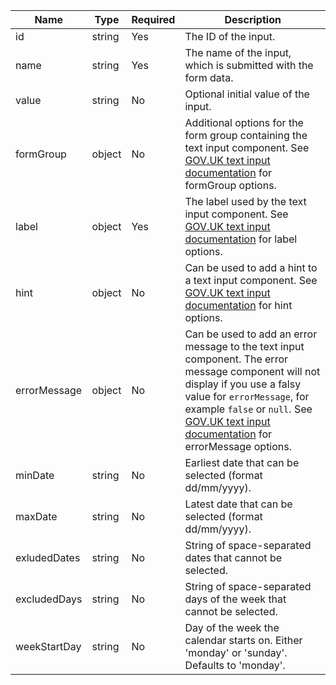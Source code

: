 | Name         | Type   | Required | Description                                                                                                                      |
| ------------ | ------ | -------- | -------------------------------------------------------------------------------------------------------------------------------- |
| id           | string | Yes      | The ID of the input.                |
| name         | string | Yes      | The name of the input, which is submitted with the form data. |
| value        | string | No       | Optional initial value of the input. |
| formGroup    | object | No       | Additional options for the form group containing the text input component. See [GOV.UK text input documentation](https://design-system.service.gov.uk/components/text-input/) for formGroup options. |
| label        | object | Yes      | The label used by the text input component. See [GOV.UK text input documentation](https://design-system.service.gov.uk/components/text-input/) for label options. |
| hint         | object | No       | Can be used to add a hint to a text input component. See [GOV.UK text input documentation](https://design-system.service.gov.uk/components/text-input/) for hint options. |
| errorMessage | object | No       | Can be used to add an error message to the text input component. The error message component will not display if you use a falsy value for `errorMessage`, for example `false` or `null`. See [GOV.UK text input documentation](https://design-system.service.gov.uk/components/text-input/) for errorMessage options. |
| minDate      | string | No       | Earliest date that can be selected (format dd/mm/yyyy). |
| maxDate      | string | No       | Latest date that can be selected (format dd/mm/yyyy). |
| exludedDates | string | No       | String of space-separated dates that cannot be selected. |
| excludedDays | string | No       | String of space-separated days of the week that cannot be selected. |
| weekStartDay | string | No       | Day of the week the calendar starts on. Either 'monday' or 'sunday'. Defaults to 'monday'. |
